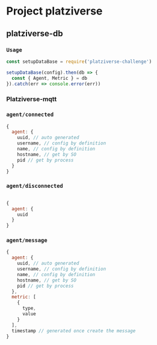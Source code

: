 # Project platziverse

## platziverse-db

### `Usage`

``` js
const setupDataBase = require('platziverse-challenge')

setupDataBase(config).then(db => {
  const { Agent, Metric } = db
}).catch(err => console.error(err))

```

### Platziverse-mqtt

### `agent/connected`

``` js
{
  agent: {
    uuid, // auto generated
    username, // config by definition
    name, // config by definition
    hostname, // get by SO
    pid // get by process
  }
}

```

### `agent/disconnected`

```js

{
  agent: {
    uuid
  }
}

```

### `agent/message`

``` js
{
  agent: {
    uuid, // auto generated
    username, // config by definition
    name, // config by definition
    hostname, // get by SO
    pid // get by process
  },
  metric: [
    {
      type,
      value
    }
  ],
  timestamp // generated once create the message
}
```